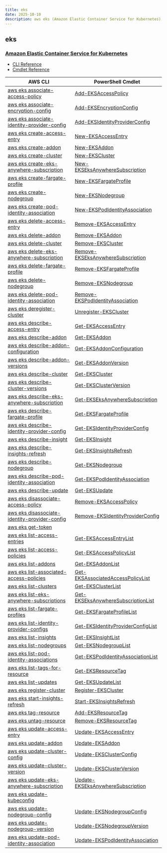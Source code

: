 ```yaml
---
title: eks
date: 2025-10-10
description: aws eks (Amazon Elastic Container Service for Kubernetes) command/cmdlet list.
---
```


## eks

### [Amazon Elastic Container Service for Kubernetes](https://aws.amazon.com/eks/)

* [CLI Reference](https://awscli.amazonaws.com/v2/documentation/api/latest/reference/eks/index.html)
* [Cmdlet Reference](https://docs.aws.amazon.com/powershell/latest/reference/items/Amazon_Elastic_Container_Service_for_Kubernetes_cmdlets.html)

|AWS CLI|PowerShell Cmdlet|
|----|----|
|[aws eks associate-access-policy](https://awscli.amazonaws.com/v2/documentation/api/latest/reference/eks/associate-access-policy.html)|[Add-EKSAccessPolicy](https://docs.aws.amazon.com/powershell/latest/reference/items/Add-EKSAccessPolicy.html)|
|[aws eks associate-encryption-config](https://awscli.amazonaws.com/v2/documentation/api/latest/reference/eks/associate-encryption-config.html)|[Add-EKSEncryptionConfig](https://docs.aws.amazon.com/powershell/latest/reference/items/Add-EKSEncryptionConfig.html)|
|[aws eks associate-identity-provider-config](https://awscli.amazonaws.com/v2/documentation/api/latest/reference/eks/associate-identity-provider-config.html)|[Add-EKSIdentityProviderConfig](https://docs.aws.amazon.com/powershell/latest/reference/items/Add-EKSIdentityProviderConfig.html)|
|[aws eks create-access-entry](https://awscli.amazonaws.com/v2/documentation/api/latest/reference/eks/create-access-entry.html)|[New-EKSAccessEntry](https://docs.aws.amazon.com/powershell/latest/reference/items/New-EKSAccessEntry.html)|
|[aws eks create-addon](https://awscli.amazonaws.com/v2/documentation/api/latest/reference/eks/create-addon.html)|[New-EKSAddon](https://docs.aws.amazon.com/powershell/latest/reference/items/New-EKSAddon.html)|
|[aws eks create-cluster](https://awscli.amazonaws.com/v2/documentation/api/latest/reference/eks/create-cluster.html)|[New-EKSCluster](https://docs.aws.amazon.com/powershell/latest/reference/items/New-EKSCluster.html)|
|[aws eks create-eks-anywhere-subscription](https://awscli.amazonaws.com/v2/documentation/api/latest/reference/eks/create-eks-anywhere-subscription.html)|[New-EKSEksAnywhereSubscription](https://docs.aws.amazon.com/powershell/latest/reference/items/New-EKSEksAnywhereSubscription.html)|
|[aws eks create-fargate-profile](https://awscli.amazonaws.com/v2/documentation/api/latest/reference/eks/create-fargate-profile.html)|[New-EKSFargateProfile](https://docs.aws.amazon.com/powershell/latest/reference/items/New-EKSFargateProfile.html)|
|[aws eks create-nodegroup](https://awscli.amazonaws.com/v2/documentation/api/latest/reference/eks/create-nodegroup.html)|[New-EKSNodegroup](https://docs.aws.amazon.com/powershell/latest/reference/items/New-EKSNodegroup.html)|
|[aws eks create-pod-identity-association](https://awscli.amazonaws.com/v2/documentation/api/latest/reference/eks/create-pod-identity-association.html)|[New-EKSPodIdentityAssociation](https://docs.aws.amazon.com/powershell/latest/reference/items/New-EKSPodIdentityAssociation.html)|
|[aws eks delete-access-entry](https://awscli.amazonaws.com/v2/documentation/api/latest/reference/eks/delete-access-entry.html)|[Remove-EKSAccessEntry](https://docs.aws.amazon.com/powershell/latest/reference/items/Remove-EKSAccessEntry.html)|
|[aws eks delete-addon](https://awscli.amazonaws.com/v2/documentation/api/latest/reference/eks/delete-addon.html)|[Remove-EKSAddon](https://docs.aws.amazon.com/powershell/latest/reference/items/Remove-EKSAddon.html)|
|[aws eks delete-cluster](https://awscli.amazonaws.com/v2/documentation/api/latest/reference/eks/delete-cluster.html)|[Remove-EKSCluster](https://docs.aws.amazon.com/powershell/latest/reference/items/Remove-EKSCluster.html)|
|[aws eks delete-eks-anywhere-subscription](https://awscli.amazonaws.com/v2/documentation/api/latest/reference/eks/delete-eks-anywhere-subscription.html)|[Remove-EKSEksAnywhereSubscription](https://docs.aws.amazon.com/powershell/latest/reference/items/Remove-EKSEksAnywhereSubscription.html)|
|[aws eks delete-fargate-profile](https://awscli.amazonaws.com/v2/documentation/api/latest/reference/eks/delete-fargate-profile.html)|[Remove-EKSFargateProfile](https://docs.aws.amazon.com/powershell/latest/reference/items/Remove-EKSFargateProfile.html)|
|[aws eks delete-nodegroup](https://awscli.amazonaws.com/v2/documentation/api/latest/reference/eks/delete-nodegroup.html)|[Remove-EKSNodegroup](https://docs.aws.amazon.com/powershell/latest/reference/items/Remove-EKSNodegroup.html)|
|[aws eks delete-pod-identity-association](https://awscli.amazonaws.com/v2/documentation/api/latest/reference/eks/delete-pod-identity-association.html)|[Remove-EKSPodIdentityAssociation](https://docs.aws.amazon.com/powershell/latest/reference/items/Remove-EKSPodIdentityAssociation.html)|
|[aws eks deregister-cluster](https://awscli.amazonaws.com/v2/documentation/api/latest/reference/eks/deregister-cluster.html)|[Unregister-EKSCluster](https://docs.aws.amazon.com/powershell/latest/reference/items/Unregister-EKSCluster.html)|
|[aws eks describe-access-entry](https://awscli.amazonaws.com/v2/documentation/api/latest/reference/eks/describe-access-entry.html)|[Get-EKSAccessEntry](https://docs.aws.amazon.com/powershell/latest/reference/items/Get-EKSAccessEntry.html)|
|[aws eks describe-addon](https://awscli.amazonaws.com/v2/documentation/api/latest/reference/eks/describe-addon.html)|[Get-EKSAddon](https://docs.aws.amazon.com/powershell/latest/reference/items/Get-EKSAddon.html)|
|[aws eks describe-addon-configuration](https://awscli.amazonaws.com/v2/documentation/api/latest/reference/eks/describe-addon-configuration.html)|[Get-EKSAddonConfiguration](https://docs.aws.amazon.com/powershell/latest/reference/items/Get-EKSAddonConfiguration.html)|
|[aws eks describe-addon-versions](https://awscli.amazonaws.com/v2/documentation/api/latest/reference/eks/describe-addon-versions.html)|[Get-EKSAddonVersion](https://docs.aws.amazon.com/powershell/latest/reference/items/Get-EKSAddonVersion.html)|
|[aws eks describe-cluster](https://awscli.amazonaws.com/v2/documentation/api/latest/reference/eks/describe-cluster.html)|[Get-EKSCluster](https://docs.aws.amazon.com/powershell/latest/reference/items/Get-EKSCluster.html)|
|[aws eks describe-cluster-versions](https://awscli.amazonaws.com/v2/documentation/api/latest/reference/eks/describe-cluster-versions.html)|[Get-EKSClusterVersion](https://docs.aws.amazon.com/powershell/latest/reference/items/Get-EKSClusterVersion.html)|
|[aws eks describe-eks-anywhere-subscription](https://awscli.amazonaws.com/v2/documentation/api/latest/reference/eks/describe-eks-anywhere-subscription.html)|[Get-EKSEksAnywhereSubscription](https://docs.aws.amazon.com/powershell/latest/reference/items/Get-EKSEksAnywhereSubscription.html)|
|[aws eks describe-fargate-profile](https://awscli.amazonaws.com/v2/documentation/api/latest/reference/eks/describe-fargate-profile.html)|[Get-EKSFargateProfile](https://docs.aws.amazon.com/powershell/latest/reference/items/Get-EKSFargateProfile.html)|
|[aws eks describe-identity-provider-config](https://awscli.amazonaws.com/v2/documentation/api/latest/reference/eks/describe-identity-provider-config.html)|[Get-EKSIdentityProviderConfig](https://docs.aws.amazon.com/powershell/latest/reference/items/Get-EKSIdentityProviderConfig.html)|
|[aws eks describe-insight](https://awscli.amazonaws.com/v2/documentation/api/latest/reference/eks/describe-insight.html)|[Get-EKSInsight](https://docs.aws.amazon.com/powershell/latest/reference/items/Get-EKSInsight.html)|
|[aws eks describe-insights-refresh](https://awscli.amazonaws.com/v2/documentation/api/latest/reference/eks/describe-insights-refresh.html)|[Get-EKSInsightsRefresh](https://docs.aws.amazon.com/powershell/latest/reference/items/Get-EKSInsightsRefresh.html)|
|[aws eks describe-nodegroup](https://awscli.amazonaws.com/v2/documentation/api/latest/reference/eks/describe-nodegroup.html)|[Get-EKSNodegroup](https://docs.aws.amazon.com/powershell/latest/reference/items/Get-EKSNodegroup.html)|
|[aws eks describe-pod-identity-association](https://awscli.amazonaws.com/v2/documentation/api/latest/reference/eks/describe-pod-identity-association.html)|[Get-EKSPodIdentityAssociation](https://docs.aws.amazon.com/powershell/latest/reference/items/Get-EKSPodIdentityAssociation.html)|
|[aws eks describe-update](https://awscli.amazonaws.com/v2/documentation/api/latest/reference/eks/describe-update.html)|[Get-EKSUpdate](https://docs.aws.amazon.com/powershell/latest/reference/items/Get-EKSUpdate.html)|
|[aws eks disassociate-access-policy](https://awscli.amazonaws.com/v2/documentation/api/latest/reference/eks/disassociate-access-policy.html)|[Remove-EKSAccessPolicy](https://docs.aws.amazon.com/powershell/latest/reference/items/Remove-EKSAccessPolicy.html)|
|[aws eks disassociate-identity-provider-config](https://awscli.amazonaws.com/v2/documentation/api/latest/reference/eks/disassociate-identity-provider-config.html)|[Remove-EKSIdentityProviderConfig](https://docs.aws.amazon.com/powershell/latest/reference/items/Remove-EKSIdentityProviderConfig.html)|
|[aws eks get-token](https://awscli.amazonaws.com/v2/documentation/api/latest/reference/eks/get-token.html)||
|[aws eks list-access-entries](https://awscli.amazonaws.com/v2/documentation/api/latest/reference/eks/list-access-entries.html)|[Get-EKSAccessEntryList](https://docs.aws.amazon.com/powershell/latest/reference/items/Get-EKSAccessEntryList.html)|
|[aws eks list-access-policies](https://awscli.amazonaws.com/v2/documentation/api/latest/reference/eks/list-access-policies.html)|[Get-EKSAccessPolicyList](https://docs.aws.amazon.com/powershell/latest/reference/items/Get-EKSAccessPolicyList.html)|
|[aws eks list-addons](https://awscli.amazonaws.com/v2/documentation/api/latest/reference/eks/list-addons.html)|[Get-EKSAddonList](https://docs.aws.amazon.com/powershell/latest/reference/items/Get-EKSAddonList.html)|
|[aws eks list-associated-access-policies](https://awscli.amazonaws.com/v2/documentation/api/latest/reference/eks/list-associated-access-policies.html)|[Get-EKSAssociatedAccessPolicyList](https://docs.aws.amazon.com/powershell/latest/reference/items/Get-EKSAssociatedAccessPolicyList.html)|
|[aws eks list-clusters](https://awscli.amazonaws.com/v2/documentation/api/latest/reference/eks/list-clusters.html)|[Get-EKSClusterList](https://docs.aws.amazon.com/powershell/latest/reference/items/Get-EKSClusterList.html)|
|[aws eks list-eks-anywhere-subscriptions](https://awscli.amazonaws.com/v2/documentation/api/latest/reference/eks/list-eks-anywhere-subscriptions.html)|[Get-EKSEksAnywhereSubscriptionList](https://docs.aws.amazon.com/powershell/latest/reference/items/Get-EKSEksAnywhereSubscriptionList.html)|
|[aws eks list-fargate-profiles](https://awscli.amazonaws.com/v2/documentation/api/latest/reference/eks/list-fargate-profiles.html)|[Get-EKSFargateProfileList](https://docs.aws.amazon.com/powershell/latest/reference/items/Get-EKSFargateProfileList.html)|
|[aws eks list-identity-provider-configs](https://awscli.amazonaws.com/v2/documentation/api/latest/reference/eks/list-identity-provider-configs.html)|[Get-EKSIdentityProviderConfigList](https://docs.aws.amazon.com/powershell/latest/reference/items/Get-EKSIdentityProviderConfigList.html)|
|[aws eks list-insights](https://awscli.amazonaws.com/v2/documentation/api/latest/reference/eks/list-insights.html)|[Get-EKSInsightList](https://docs.aws.amazon.com/powershell/latest/reference/items/Get-EKSInsightList.html)|
|[aws eks list-nodegroups](https://awscli.amazonaws.com/v2/documentation/api/latest/reference/eks/list-nodegroups.html)|[Get-EKSNodegroupList](https://docs.aws.amazon.com/powershell/latest/reference/items/Get-EKSNodegroupList.html)|
|[aws eks list-pod-identity-associations](https://awscli.amazonaws.com/v2/documentation/api/latest/reference/eks/list-pod-identity-associations.html)|[Get-EKSPodIdentityAssociationList](https://docs.aws.amazon.com/powershell/latest/reference/items/Get-EKSPodIdentityAssociationList.html)|
|[aws eks list-tags-for-resource](https://awscli.amazonaws.com/v2/documentation/api/latest/reference/eks/list-tags-for-resource.html)|[Get-EKSResourceTag](https://docs.aws.amazon.com/powershell/latest/reference/items/Get-EKSResourceTag.html)|
|[aws eks list-updates](https://awscli.amazonaws.com/v2/documentation/api/latest/reference/eks/list-updates.html)|[Get-EKSUpdateList](https://docs.aws.amazon.com/powershell/latest/reference/items/Get-EKSUpdateList.html)|
|[aws eks register-cluster](https://awscli.amazonaws.com/v2/documentation/api/latest/reference/eks/register-cluster.html)|[Register-EKSCluster](https://docs.aws.amazon.com/powershell/latest/reference/items/Register-EKSCluster.html)|
|[aws eks start-insights-refresh](https://awscli.amazonaws.com/v2/documentation/api/latest/reference/eks/start-insights-refresh.html)|[Start-EKSInsightsRefresh](https://docs.aws.amazon.com/powershell/latest/reference/items/Start-EKSInsightsRefresh.html)|
|[aws eks tag-resource](https://awscli.amazonaws.com/v2/documentation/api/latest/reference/eks/tag-resource.html)|[Add-EKSResourceTag](https://docs.aws.amazon.com/powershell/latest/reference/items/Add-EKSResourceTag.html)|
|[aws eks untag-resource](https://awscli.amazonaws.com/v2/documentation/api/latest/reference/eks/untag-resource.html)|[Remove-EKSResourceTag](https://docs.aws.amazon.com/powershell/latest/reference/items/Remove-EKSResourceTag.html)|
|[aws eks update-access-entry](https://awscli.amazonaws.com/v2/documentation/api/latest/reference/eks/update-access-entry.html)|[Update-EKSAccessEntry](https://docs.aws.amazon.com/powershell/latest/reference/items/Update-EKSAccessEntry.html)|
|[aws eks update-addon](https://awscli.amazonaws.com/v2/documentation/api/latest/reference/eks/update-addon.html)|[Update-EKSAddon](https://docs.aws.amazon.com/powershell/latest/reference/items/Update-EKSAddon.html)|
|[aws eks update-cluster-config](https://awscli.amazonaws.com/v2/documentation/api/latest/reference/eks/update-cluster-config.html)|[Update-EKSClusterConfig](https://docs.aws.amazon.com/powershell/latest/reference/items/Update-EKSClusterConfig.html)|
|[aws eks update-cluster-version](https://awscli.amazonaws.com/v2/documentation/api/latest/reference/eks/update-cluster-version.html)|[Update-EKSClusterVersion](https://docs.aws.amazon.com/powershell/latest/reference/items/Update-EKSClusterVersion.html)|
|[aws eks update-eks-anywhere-subscription](https://awscli.amazonaws.com/v2/documentation/api/latest/reference/eks/update-eks-anywhere-subscription.html)|[Update-EKSEksAnywhereSubscription](https://docs.aws.amazon.com/powershell/latest/reference/items/Update-EKSEksAnywhereSubscription.html)|
|[aws eks update-kubeconfig](https://awscli.amazonaws.com/v2/documentation/api/latest/reference/eks/update-kubeconfig.html)||
|[aws eks update-nodegroup-config](https://awscli.amazonaws.com/v2/documentation/api/latest/reference/eks/update-nodegroup-config.html)|[Update-EKSNodegroupConfig](https://docs.aws.amazon.com/powershell/latest/reference/items/Update-EKSNodegroupConfig.html)|
|[aws eks update-nodegroup-version](https://awscli.amazonaws.com/v2/documentation/api/latest/reference/eks/update-nodegroup-version.html)|[Update-EKSNodegroupVersion](https://docs.aws.amazon.com/powershell/latest/reference/items/Update-EKSNodegroupVersion.html)|
|[aws eks update-pod-identity-association](https://awscli.amazonaws.com/v2/documentation/api/latest/reference/eks/update-pod-identity-association.html)|[Update-EKSPodIdentityAssociation](https://docs.aws.amazon.com/powershell/latest/reference/items/Update-EKSPodIdentityAssociation.html)|


